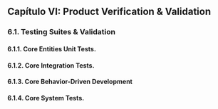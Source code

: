 ## Capítulo VI: Product Verification & Validation
### 6.1. Testing Suites & Validation

#### 6.1.1. Core Entities Unit Tests.

#### 6.1.2. Core Integration Tests.

#### 6.1.3. Core Behavior-Driven Development

#### 6.1.4. Core System Tests.


